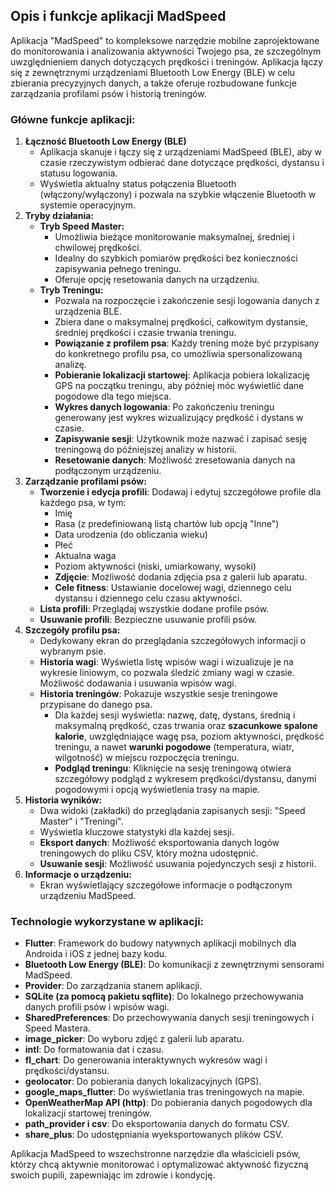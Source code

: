 ## **Opis i funkcje aplikacji MadSpeed**

Aplikacja "MadSpeed" to kompleksowe narzędzie mobilne zaprojektowane do monitorowania i analizowania aktywności Twojego psa, ze szczególnym uwzględnieniem danych dotyczących prędkości i treningów. Aplikacja łączy się z zewnętrznymi urządzeniami Bluetooth Low Energy (BLE) w celu zbierania precyzyjnych danych, a także oferuje rozbudowane funkcje zarządzania profilami psów i historią treningów.

### **Główne funkcje aplikacji:**

1. **Łączność Bluetooth Low Energy (BLE)**  
   * Aplikacja skanuje i łączy się z urządzeniami MadSpeed (BLE), aby w czasie rzeczywistym odbierać dane dotyczące prędkości, dystansu i statusu logowania.  
   * Wyświetla aktualny status połączenia Bluetooth (włączony/wyłączony) i pozwala na szybkie włączenie Bluetooth w systemie operacyjnym.  
2. **Tryby działania:**  
   * **Tryb Speed Master:**  
     * Umożliwia bieżące monitorowanie maksymalnej, średniej i chwilowej prędkości.  
     * Idealny do szybkich pomiarów prędkości bez konieczności zapisywania pełnego treningu.  
     * Oferuje opcję resetowania danych na urządzeniu.  
   * **Tryb Treningu:**  
     * Pozwala na rozpoczęcie i zakończenie sesji logowania danych z urządzenia BLE.  
     * Zbiera dane o maksymalnej prędkości, całkowitym dystansie, średniej prędkości i czasie trwania treningu.  
     * **Powiązanie z profilem psa**: Każdy trening może być przypisany do konkretnego profilu psa, co umożliwia spersonalizowaną analizę.  
     * **Pobieranie lokalizacji startowej**: Aplikacja pobiera lokalizację GPS na początku treningu, aby później móc wyświetlić dane pogodowe dla tego miejsca.  
     * **Wykres danych logowania**: Po zakończeniu treningu generowany jest wykres wizualizujący prędkość i dystans w czasie.  
     * **Zapisywanie sesji**: Użytkownik może nazwać i zapisać sesję treningową do późniejszej analizy w historii.  
     * **Resetowanie danych**: Możliwość zresetowania danych na podłączonym urządzeniu.  
3. **Zarządzanie profilami psów:**  
   * **Tworzenie i edycja profili**: Dodawaj i edytuj szczegółowe profile dla każdego psa, w tym:  
     * Imię  
     * Rasa (z predefiniowaną listą chartów lub opcją "Inne")  
     * Data urodzenia (do obliczania wieku)  
     * Płeć  
     * Aktualna waga  
     * Poziom aktywności (niski, umiarkowany, wysoki)  
     * **Zdjęcie**: Możliwość dodania zdjęcia psa z galerii lub aparatu.  
     * **Cele fitness**: Ustawianie docelowej wagi, dziennego celu dystansu i dziennego celu czasu aktywności.  
   * **Lista profili**: Przeglądaj wszystkie dodane profile psów.  
   * **Usuwanie profili**: Bezpieczne usuwanie profili psów.  
4. **Szczegóły profilu psa:**  
   * Dedykowany ekran do przeglądania szczegółowych informacji o wybranym psie.  
   * **Historia wagi**: Wyświetla listę wpisów wagi i wizualizuje je na wykresie liniowym, co pozwala śledzić zmiany wagi w czasie. Możliwość dodawania i usuwania wpisów wagi.  
   * **Historia treningów**: Pokazuje wszystkie sesje treningowe przypisane do danego psa.  
     * Dla każdej sesji wyświetla: nazwę, datę, dystans, średnią i maksymalną prędkość, czas trwania oraz **szacunkowe spalone kalorie**, uwzględniające wagę psa, poziom aktywności, prędkość treningu, a nawet **warunki pogodowe** (temperatura, wiatr, wilgotność) w miejscu rozpoczęcia treningu.  
     * **Podgląd treningu**: Kliknięcie na sesję treningową otwiera szczegółowy podgląd z wykresem prędkości/dystansu, danymi pogodowymi i opcją wyświetlenia trasy na mapie.  
5. **Historia wyników:**  
   * Dwa widoki (zakładki) do przeglądania zapisanych sesji: "Speed Master" i "Treningi".  
   * Wyświetla kluczowe statystyki dla każdej sesji.  
   * **Eksport danych**: Możliwość eksportowania danych logów treningowych do pliku CSV, który można udostępnić.  
   * **Usuwanie sesji**: Możliwość usuwania pojedynczych sesji z historii.  
6. **Informacje o urządzeniu:**  
   * Ekran wyświetlający szczegółowe informacje o podłączonym urządzeniu MadSpeed.

### **Technologie wykorzystane w aplikacji:**

* **Flutter**: Framework do budowy natywnych aplikacji mobilnych dla Androida i iOS z jednej bazy kodu.  
* **Bluetooth Low Energy (BLE)**: Do komunikacji z zewnętrznymi sensorami MadSpeed.  
* **Provider**: Do zarządzania stanem aplikacji.  
* **SQLite (za pomocą pakietu sqflite)**: Do lokalnego przechowywania danych profili psów i wpisów wagi.  
* **SharedPreferences**: Do przechowywania danych sesji treningowych i Speed Mastera.  
* **image\_picker**: Do wyboru zdjęć z galerii lub aparatu.  
* **intl**: Do formatowania dat i czasu.  
* **fl\_chart**: Do generowania interaktywnych wykresów wagi i prędkości/dystansu.  
* **geolocator**: Do pobierania danych lokalizacyjnych (GPS).  
* **google\_maps\_flutter**: Do wyświetlania tras treningowych na mapie.  
* **OpenWeatherMap API (http)**: Do pobierania danych pogodowych dla lokalizacji startowej treningów.  
* **path\_provider i csv**: Do eksportowania danych do formatu CSV.  
* **share\_plus**: Do udostępniania wyeksportowanych plików CSV.

Aplikacja MadSpeed to wszechstronne narzędzie dla właścicieli psów, którzy chcą aktywnie monitorować i optymalizować aktywność fizyczną swoich pupili, zapewniając im zdrowie i kondycję.